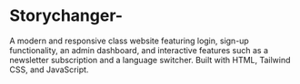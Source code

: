 # Storychanger-
A modern and responsive class website featuring login, sign-up functionality, an admin dashboard, and interactive features such as a newsletter subscription and a language switcher. Built with HTML, Tailwind CSS, and JavaScript.

